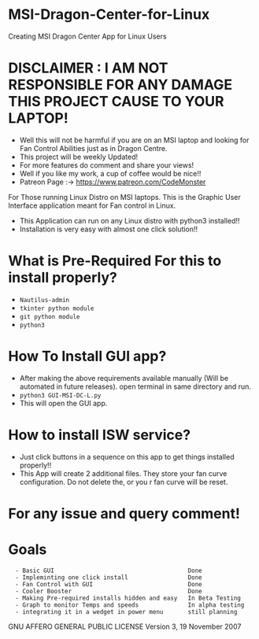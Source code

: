 # MSI-Dragon-Center-for-Linux
Creating MSI Dragon Center App for Linux Users

# DISCLAIMER : I AM NOT RESPONSIBLE FOR ANY DAMAGE THIS PROJECT CAUSE TO YOUR LAPTOP!
- Well this will not be harmful if you are on an MSI laptop and looking for Fan Control Abilities just as in Dragon Centre.
- This project will be weekly Updated!
- For more features do comment and share your views!
- Well if you like my work, a cup of coffee would be nice!!
- Patreon Page :-> https://www.patreon.com/CodeMonster

For Those running Linux Distro on MSI laptops. This is the Graphic User Interface application meant for Fan control in Linux.
- This Application can run on any Linux distro with python3 installed!!
- Installation is very easy with almost one click solution!!

# What is Pre-Required For this to install properly?
- ```Nautilus-admin```
- ```tkinter python module```
- ```git python module```
- ```python3```

# How To Install GUI app?
- After making the above requirements available manually (Will be automated in future releases). open terminal in same directory and run.
- ```python3 GUI-MSI-DC-L.py```
- This will open the GUI app.

# How to install ISW service?
- Just click buttons in a sequence on this app to get things installed properly!!
- This App will create 2 additional files. They store your fan curve configuration. Do not delete the, or you r fan curve will be reset.

# For any issue and query comment!

# Goals
```
  - Basic GUI                                      Done
  - Impleminting one click install                 Done
  - Fan Control with GUI                           Done
  - Cooler Booster                                 Done
  - Making Pre-required installs hidden and easy   In Beta Testing
  - Graph to monitor Temps and speeds              In alpha testing
  - integrating it in a wedget in power menu       still planning
```
GNU AFFERO GENERAL PUBLIC LICENSE
Version 3, 19 November 2007
